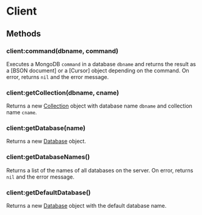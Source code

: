 Client
======

Methods
-------

### client:command(dbname, command)
Executes a MongoDB `command` in a database `dbname` and returns the result as a [BSON document]
or a [Cursor] object depending on the command. On error, returns `nil` and the error message.

### client:getCollection(dbname, cname)
Returns a new [Collection] object with database name `dbname` and collection name `cname`.

### client:getDatabase(name)
Returns a new [Database] object.

### client:getDatabaseNames()
Returns a list of the names of all databases on the server. On error, returns `nil` and the error
message.

### client:getDefaultDatabase()
Returns a new [Database] object with the default database name.


[Collection]: collection.md
[Database]: database.md
